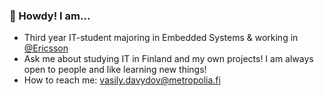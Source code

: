 ### :space_invader: Howdy! I am...

- Third year IT-student majoring in Embedded Systems & working in [@Ericsson](https://www.ericsson.com/en)
- Ask me about studying IT in Finland and my own projects! I am always open to people and like learning new things!
- How to reach me: vasily.davydov@metropolia.fi
